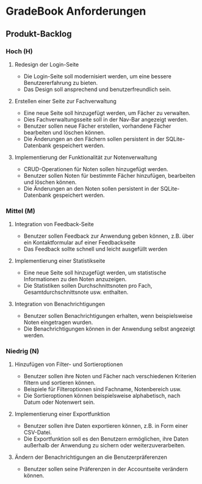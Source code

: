 # GradeBook Anforderungen

## Produkt-Backlog

### Hoch (H)
1. Redesign der Login-Seite
    - Die Login-Seite soll modernisiert werden, um eine bessere Benutzererfahrung zu bieten.
    - Das Design soll ansprechend und benutzerfreundlich sein.

2. Erstellen einer Seite zur Fachverwaltung
    - Eine neue Seite soll hinzugefügt werden, um Fächer zu verwalten.
    - Dies Fachverwaltungsseite soll in der Nav-Bar angezeigt werden.
    - Benutzer sollen neue Fächer erstellen, vorhandene Fächer bearbeiten und löschen können.
    - Die Änderungen an den Fächern sollen persistent in der SQLite-Datenbank gespeichert werden.

3. Implementierung der Funktionalität zur Notenverwaltung
    - CRUD-Operationen für Noten sollen hinzugefügt werden.
    - Benutzer sollen Noten für bestimmte Fächer hinzufügen, bearbeiten und löschen können.
    - Die Änderungen an den Noten sollen persistent in der SQLite-Datenbank gespeichert werden.

### Mittel (M)
1. Integration von Feedback-Seite
    - Benutzer sollen Feedback zur Anwendung geben können, z.B. über ein Kontaktformular auf einer Feedbackseite
    - Das Feedback sollte schnell und leicht ausgefüllt werden

2. Implementierung einer Statistikseite
    - Eine neue Seite soll hinzugefügt werden, um statistische Informationen zu den Noten anzuzeigen.
    - Die Statistiken sollen Durchschnittsnoten pro Fach, Gesamtdurchschnittsnote usw. enthalten.

3. Integration von Benachrichtigungen
    - Benutzer sollen Benachrichtigungen erhalten, wenn beispielsweise Noten eingetragen wurden.
    - Die Benachrichtigungen können in der Anwendung selbst angezeigt werden.

### Niedrig (N)
1. Hinzufügen von Filter- und Sortieroptionen
    - Benutzer sollen ihre Noten und Fächer nach verschiedenen Kriterien filtern und sortieren können.
    - Beispiele für Filteroptionen sind Fachname, Notenbereich usw.
    - Die Sortieroptionen können beispielsweise alphabetisch, nach Datum oder Notenwert sein.

2. Implementierung einer Exportfunktion
    - Benutzer sollen ihre Daten exportieren können, z.B. in Form einer CSV-Datei.
    - Die Exportfunktion soll es den Benutzern ermöglichen, ihre Daten außerhalb der Anwendung zu sichern oder weiterzuverarbeiten.

3. Ändern der Benachrichtigungen an die Benutzerpräferenzen 
    - Benutzer sollen seine Präferenzen in der Accountseite verändern können.


